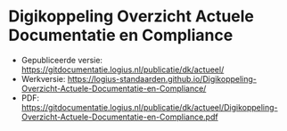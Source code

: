 # Digikoppeling Overzicht Actuele Documentatie en Compliance

- Gepubliceerde versie: https://gitdocumentatie.logius.nl/publicatie/dk/actueel/
- Werkversie: https://logius-standaarden.github.io/Digikoppeling-Overzicht-Actuele-Documentatie-en-Compliance/
- PDF: https://gitdocumentatie.logius.nl/publicatie/dk/actueel/Digikoppeling-Overzicht-Actuele-Documentatie-en-Compliance.pdf
